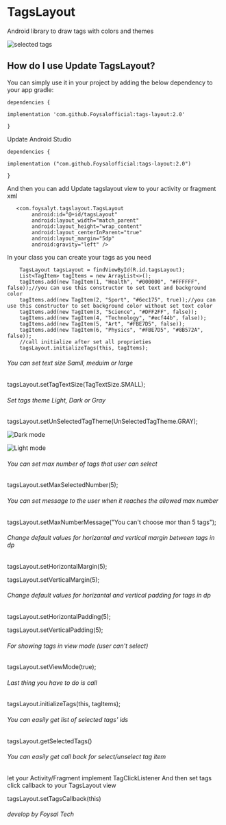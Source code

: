 # TagsLayout
Android library to draw tags with colors and themes 

![selected tags](https://user-images.githubusercontent.com/11648787/49321174-82f14f80-f50e-11e8-9f69-8e82d31fd8a9.png)       


## How do I use Update TagsLayout?
You can simply use it in your project by adding the below dependency to your app gradle:
```
dependencies {

implementation 'com.github.Foysalofficial:tags-layout:2.0'

}
```
Update Android Studio

```
dependencies {

implementation ("com.github.Foysalofficial:tags-layout:2.0")

}

```
And then you can add Update tagslayout view to your activity or fragment xml

```
   <com.foysalyt.tagslayout.TagsLayout
        android:id="@+id/tagsLayout"
        android:layout_width="match_parent"
        android:layout_height="wrap_content"
        android:layout_centerInParent="true"
        android:layout_margin="5dp"
        android:gravity="left" />
```

In your class you can create your tags as you need

        TagsLayout tagsLayout = findViewById(R.id.tagsLayout);
        List<TagItem> tagItems = new ArrayList<>();
        tagItems.add(new TagItem(1, "Health", "#000000", "#FFFFFF", false));//you can use this constructor to set text and background color
        tagItems.add(new TagItem(2, "Sport", "#6ec175", true));//you can use this constructor to set background color without set text color
        tagItems.add(new TagItem(3, "Science", "#DFF2FF", false));
        tagItems.add(new TagItem(4, "Technology", "#ecf44b", false));
        tagItems.add(new TagItem(5, "Art", "#FBE7D5", false));
        tagItems.add(new TagItem(6, "Physics", "#FBE7D5", "#8B572A", false));
        //call initialize after set all proprieties 
        tagsLayout.initializeTags(this, tagItems);
        
        
###### You can set text size Samll, meduim or large        

tagsLayout.setTagTextSize(TagTextSize.SMALL);

###### Set tags theme Light, Dark or Gray

tagsLayout.setUnSelectedTagTheme(UnSelectedTagTheme.GRAY);

![Dark mode](https://user-images.githubusercontent.com/11648787/49321178-8b498a80-f50e-11e8-964d-847009ceeffe.png)       


![Light mode](https://user-images.githubusercontent.com/11648787/49321179-8b498a80-f50e-11e8-96c8-4383968c88aa.png)

###### You can set max number of tags that user can select      

tagsLayout.setMaxSelectedNumber(5);


###### You can set message to the user when it reaches the allowed max number

tagsLayout.setMaxNumberMessage("You can't choose mor than 5 tags");


###### Change default values for horizantal and vertical margin between tags in dp

tagsLayout.setHorizontalMargin(5);

tagsLayout.setVerticalMargin(5);


###### Change default values for horizantal and vertical padding for tags in dp

tagsLayout.setHorizontalPadding(5);

tagsLayout.setVerticalPadding(5);


###### For showing tags in view mode (user can't select)

tagsLayout.setViewMode(true);

###### Last thing you have to do is call 

tagsLayout.initializeTags(this, tagItems);

###### You can easily get list of selected tags' ids

tagsLayout.getSelectedTags()


###### You can easily get call back for select/unselect tag item
let your Activity/Fragment implement TagClickListener
And then set tags click callback to your TagsLayout view

tagsLayout.setTagsCallback(this) 

###### develop by Foysal Tech
